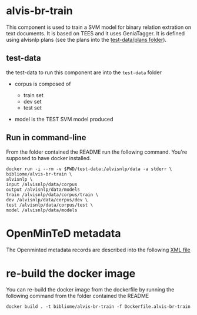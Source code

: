 # alvis-br-train

This component is used to train a SVM model for binary relation extration on text documents. It is based on TEES and it uses GeniaTagger. It is defined using alvisnlp plans (see the plans into the [test-data/plans folder](test-data/plans)).

## test-data
the test-data to run this component are into the `test-data` folder
 
* corpus is composed of
	* train set
	* dev set
	* test set

* model is the TEST SVM  model produced

## Run in command-line

From the folder contained the README run the following command. You're supposed to have docker installed.
```
docker run -i --rm -v $PWD/test-data:/alvisnlp/data -a stderr \
bibliome/alvis-br-train \ 
alvisnlp \
input /alvisnlp/data/corpus
output /alvisnlp/data/models
train /alvisnlp/data/corpus/train \
dev /alvisnlp/data/corpus/dev \
test /alvisnlp/data/corpus/test \
model /alvisnlp/data/models
```

# OpenMinTeD metadata

The Openminted metadata records are described into the following [XML file](alvis-br-train.metadata.omtd)

# re-build the docker image
You can re-build the docker image from the dockerfile by running the following command from the folder contained the README
```
docker build . -t bibliome/alvis-br-train -f Dockerfile.alvis-br-train
```
